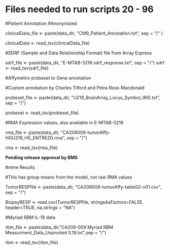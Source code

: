 
# Files needed to run scripts 20 - 96

#Patient Annotation
#Anonymized

clinicalData_file <- paste(data_dir, "CM9_Patient_Annotation.txt", sep = "/" )

clinicalData <- read_tsv(clinicalData_file)

#SDRF (Sample and Data Relationship Format) file from Array Express

sdrf_file <- paste(data_dir, "E-MTAB-3218 sdrf_response.txt", sep = "/")
sdrf <- read_tsv(sdrf_file)

#Affymetrix probeset to Gene annotation

#Custom annotation by Charles Tilford and Petra Ross-Macdonald


probeset_file <- paste(data_dir, "U219_BrainArray_Locus_Symbol_IRIS.txt", sep = "/")

probeset <- read_tsv(probeset_file)


#RMA Expression values, also available in E-MTAB-3218


rma_file <- paste(data_dir, "CA209009-tumorAffy-HGU219_HS_ENTREZG.rma", sep = "/")

rma <- read_tsv(rma_file)

**Pending release approval by BMS**

#nlme Results

#This has group means from the model, not raw RMA values

TumorRESPfile <- paste(data_dir, "CA209009-tumorAffy-table02-v01.csv", sep = "/")

BiopsyRESP <- read.csv(TumorRESPfile, stringsAsFactors=FALSE, header=TRUE, na.strings = "NA")

#Myriad RBM IL-18 data

rbm_file <- paste(data_dir,"CA209-009 Myriad RBM Measurment_Data_Unpivoted IL18.txt",sep = "/")

rbm <- read_tsv(rbm_file)
